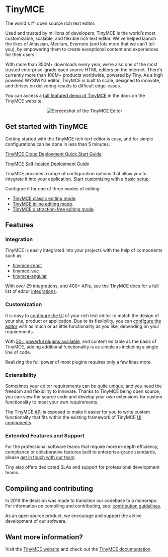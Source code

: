 # TinyMCE

The world's #1 open source rich text editor.

Used and trusted by millions of developers, TinyMCE is the world’s most customizable, scalable, and flexible rich text
editor. We’ve helped launch the likes of Atlassian, Medium, Evernote (and lots more that we can’t tell you), by
empowering them to create exceptional content and experiences for their users.

With more than 350M+ downloads every year, we’re also one of the most trusted enterprise-grade open source HTML editors
on the internet. There’s currently more than 100M+ products worldwide, powered by Tiny. As a high powered WYSIWYG
editor, TinyMCE is built to scale, designed to innovate, and thrives on delivering results to difficult edge-cases.

You can access a [full featured demo of TinyMCE](https://www.tiny.cloud/docs/demo/full-featured/) in the docs on the
TinyMCE website.

<p align="center">
  <img alt="Screenshot of the TinyMCE Editor" src="https://www.tiny.cloud/storage/github-readme-images/tinymce-editor.png"\>
</p>

## Get started with TinyMCE

Getting started with the TinyMCE rich text editor is easy, and for simple configurations can be done in less than 5
minutes.

[TinyMCE Cloud Deployment Quick Start Guide](https://www.tiny.cloud/docs/quick-start/)

[TinyMCE Self-hosted Deployment Guide](https://www.tiny.cloud/docs/general-configuration-guide/advanced-install/)

TinyMCE provides a range of configuration options that allow you to integrate it into your application. Start
customizing with a [basic setup](https://www.tiny.cloud/docs/general-configuration-guide/basic-setup/).

Configure it for one of three modes of editing:

- [TinyMCE classic editing mode](https://www.tiny.cloud/docs/general-configuration-guide/use-tinymce-classic/).
- [TinyMCE inline editing mode](https://www.tiny.cloud/docs/general-configuration-guide/use-tinymce-inline/).
- [TinyMCE distraction-free editing mode](https://www.tiny.cloud/docs/general-configuration-guide/use-tinymce-distraction-free/).

## Features

### Integration

TinyMCE is easily integrated into your projects with the help of components such as:

- [tinymce-react](https://github.com/tinymce/tinymce-react)
- [tinymce-vue](https://github.com/tinymce/tinymce-vue)
- [tinymce-angular](https://github.com/tinymce/tinymce-angular)

With over 29 integrations, and 400+ APIs, see the TinyMCE docs for a full list of
editor [integrations](https://www.tiny.cloud/docs/integrations/).

### Customization

It is easy to [configure the UI](https://www.tiny.cloud/docs/general-configuration-guide/customize-ui/) of your rich
text editor to match the design of your site, product or application. Due to its flexibility, you
can [configure the editor](https://www.tiny.cloud/docs/general-configuration-guide/basic-setup/) with as much or as
little functionality as you like, depending on your requirements.

With [50+ powerful plugins available](https://www.tiny.cloud/apps/), and content editable as the basis of TinyMCE,
adding additional functionality is as simple as including a single line of code.

Realizing the full power of most plugins requires only a few lines more.

### Extensibility

Sometimes your editor requirements can be quite unique, and you need the freedom and flexibility to innovate. Thanks to
TinyMCE being open source, you can view the source code and develop your own extensions for custom functionality to meet
your own requirements.

The TinyMCE [API](https://www.tiny.cloud/docs/api/) is exposed to make it easier for you to write custom functionality
that fits within the existing framework of TinyMCE [UI components](https://www.tiny.cloud/docs/ui-components/).

### Extended Features and Support

For the professional software teams that require more in-depth efficiency, compliance or collaborative features built to
enterprise-grade standards, please [get in touch with our team](https://www.tiny.cloud/contact/).

Tiny also offers dedicated SLAs and support for professional development teams.

## Compiling and contributing

In 2019 the decision was made to transition our codebase to a monorepo. For information on compiling and contributing,
see: [contribution guidelines](https://github.com/tinymce/tinymce/blob/master/CONTRIBUTING.md).

As an open source product, we encourage and support the active development of our software.

## Want more information?

Visit the [TinyMCE website](https://tiny.cloud/) and check out
the [TinyMCE documentation](https://www.tiny.cloud/docs/).
